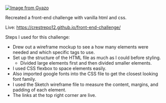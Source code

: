 [![Image from Gyazo](https://i.gyazo.com/c80c5e7c2311f004fd0ac77aca6afe42.png)](https://gyazo.com/c80c5e7c2311f004fd0ac77aca6afe42)

Recreated a front-end challenge with vanilla html and css.


Live: https://crestrepo12.github.io/front-end-challenge/

Steps I used for this challenge:
* Drew out a wireframe mockup to see a how many elements were needed and which specific tags to use.
* Set up the structure of the HTML file as much as I could before styling. 
    - Divided large elements first and then divided smaller elements.
* I used CSS flexbox to space elements easily.
* Also imported google fonts into the CSS file to get the closest looking font family.
* I used the Sketch wireframe file to measure the content, margins, and padding of each element.
* The links at the top right corner are live.
